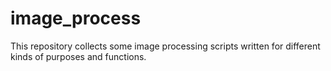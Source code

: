 # image_process
This repository collects some image processing scripts written for different kinds of purposes and functions.
